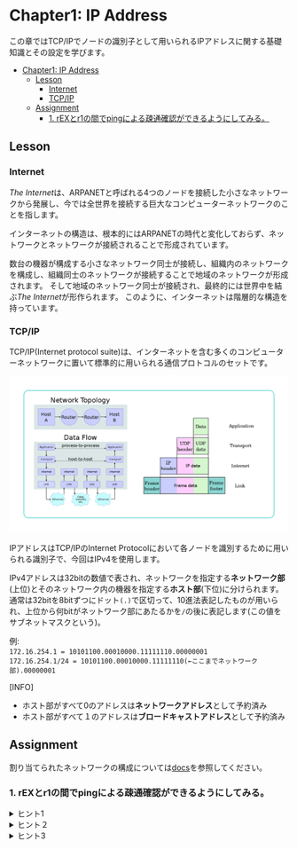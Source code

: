 # Chapter1: IP Address

この章ではTCP/IPでノードの識別子として用いられるIPアドレスに関する基礎知識とその設定を学びます。

- [Chapter1: IP Address](#chapter1-ip-address)
	- [Lesson](#lesson)
		- [Internet](#internet)
		- [TCP/IP](#tcpip)
	- [Assignment](#assignment)
		- [1. rEXとr1の間でpingによる疎通確認ができるようにしてみる。](#1-rexとr1の間でpingによる疎通確認ができるようにしてみる)

## Lesson

### Internet

*The Internet*は、ARPANETと呼ばれる4つのノードを接続した小さなネットワークから発展し、今では全世界を接続する巨大なコンピューターネットワークのことを指します。

インターネットの構造は、根本的にはARPANETの時代と変化しておらず、ネットワークとネットワークが接続されることで形成されています。

数台の機器が構成する小さなネットワーク同士が接続し、組織内のネットワークを構成し、組織同士のネットワークが接続することで地域のネットワークが形成されます。
そして地域のネットワーク同士が接続され、最終的には世界中を結ぶ*The Internet*が形作られます。
このように、インターネットは階層的な構造を持っています。

### TCP/IP

TCP/IP(Internet protocol suite)は、インターネットを含む多くのコンピューターネットワークに置いて標準的に用いられる通信プロトコルのセットです。

![TCP/IP(DARPAモデル)](/assets/TCP_IP.png)

IPアドレスはTCP/IPのInternet Protocolにおいて各ノードを識別するために用いられる識別子で、今回はIPv4を使用します。

IPv4アドレスは32bitの数値で表され、ネットワークを指定する**ネットワーク部**(上位)とそのネットワーク内の機器を指定する**ホスト部**(下位)に分けられます。
通常は32bitを8bitずつにドット`(.)`で区切って、10進法表記したものが用いられ、上位から何bitがネットワーク部にあたるかを`/`の後に表記します(この値をサブネットマスクという)。

例:\
`172.16.254.1 = 10101100.00010000.11111110.00000001`\
`172.16.254.1/24 = 10101100.00010000.11111110(←ここまでネットワーク部).00000001`

[INFO]
- ホスト部がすべて0のアドレスは**ネットワークアドレス**として予約済み
- ホスト部がすべて１のアドレスは**ブロードキャストアドレス**として予約済み

## Assignment

割り当てられたネットワークの構成については[docs](/docs/topology.md)を参照してください。

### 1. rEXとr1の間でpingによる疎通確認ができるようにしてみる。

<details>
<summary>ヒント1</summary>

`ping`はICMPを使用したネットワークの診断プログラムです。
ICMPは「エラー通知」や「制御メッセージ」を転送するためのプロトコルで、IP上で動作します。
そのため、IP上での通信が行える必要があります。

直接接続されたNIC同士は互いを認識できますが、初期状態ではIPアドレスが割り振られていないことに注意しましょう。
</details>

<details>
<summary>ヒント２</summary>

最初に決める必要があるのは、rEXのeth10とr1のeth12に割り振るネットワークの範囲です。
この場合、ネットワークの大きさは`.0/30`で良いでしょう。
</details>

<details>
<summary>ヒント3</summary>

「VyOS IPアドレス 設定」などで検索してみると良いでしょう、
</details>
